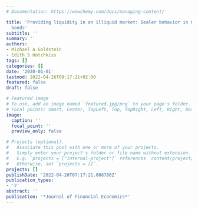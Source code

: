 ```yaml
---
# Documentation: https://wowchemy.com/docs/managing-content/

title: 'Providing liquidity in an illiquid market: Dealer behavior in US corporate
  bonds'
subtitle: ''
summary: ''
authors:
- Michael A Goldstein
- Edith S Hotchkiss
tags: []
categories: []
date: '2020-01-01'
lastmod: 2022-04-26T09:17:21+02:00
featured: false
draft: false

# Featured image
# To use, add an image named `featured.jpg/png` to your page's folder.
# Focal points: Smart, Center, TopLeft, Top, TopRight, Left, Right, BottomLeft, Bottom, BottomRight.
image:
  caption: ''
  focal_point: ''
  preview_only: false

# Projects (optional).
#   Associate this post with one or more of your projects.
#   Simply enter your project's folder or file name without extension.
#   E.g. `projects = ["internal-project"]` references `content/project/deep-learning/index.md`.
#   Otherwise, set `projects = []`.
projects: []
publishDate: '2022-04-26T07:17:21.008786Z'
publication_types:
- '2'
abstract: ''
publication: '*Journal of Financial Economics*'
---
```

